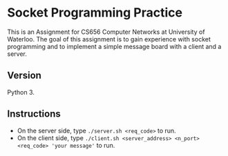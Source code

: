 # Socket Programming Practice
This is an Assignment for CS656 Computer Networks at University of Waterloo.
The goal of this assignment is to gain experience with socket programming and to implement a simple message board with a client and a server.
## Version
Python 3.
## Instructions
- On the server side, type `./server.sh <req_code>` to run.
- On the client side, type  `./client.sh <server_address> <n_port> <req_code> 'your message'` to run.